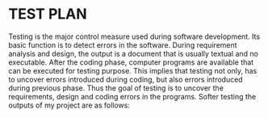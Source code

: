 
#  TEST PLAN


Testing is the major control measure used during software development. Its basic function is to detect errors in the software. During requirement analysis and design, the output is a document that is usually textual and no executable. After the coding phase, computer programs are available that can be executed for testing purpose. This implies that testing not only, has to uncover errors introduced during coding, but also errors introduced during previous phase. Thus the goal of testing is to uncover the requirements, design and coding errors in the programs. Softer testing the outputs of my project are as follows:


